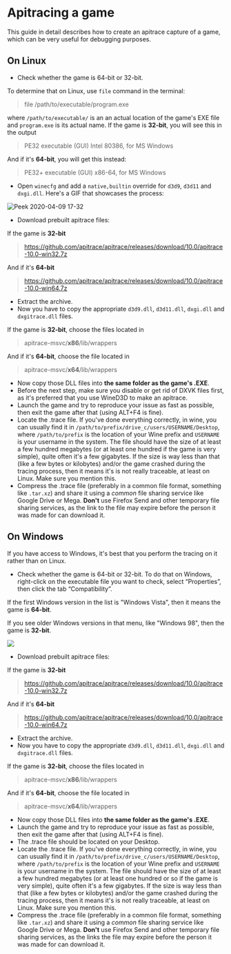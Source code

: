 # Apitracing a game
This guide in detail describes how to create an apitrace capture of a game, which can be very useful for debugging purposes.
## On Linux
* Check whether the game is 64-bit or 32-bit.

To determine that on Linux, use `file` command in the terminal:
> file /path/to/executable/program.exe

where `/path/to/executable/` is an an actual location of the game's EXE file and `program.exe` is its actual name.
If the game is **32-bit**, you will see this in the output
> PE32 executable (GUI) Intel 80386, for MS Windows

And if it's **64-bit**, you will get this instead:
> PE32+ executable (GUI) x86-64, for MS Windows

* Open `winecfg` and add a `native,builtin` override for `d3d9`, `d3d11` and `dxgi.dll`. Here's a GIF that showcases the process:

![Peek 2020-04-09 17-32](https://user-images.githubusercontent.com/10602045/78906537-29951b00-7a88-11ea-8142-3681f1ba8af0.gif)
* Download prebuilt apitrace files:

If the game is **32-bit**
>https://github.com/apitrace/apitrace/releases/download/10.0/apitrace-10.0-win32.7z

And if it's **64-bit**
>https://github.com/apitrace/apitrace/releases/download/10.0/apitrace-10.0-win64.7z

* Extract the archive. 
* Now you have to copy the appropriate `d3d9.dll`, `d3d11.dll`, `dxgi.dll` and `dxgitrace.dll` files.

If the game is **32-bit**, choose the files located in 
>apitrace-msvc/**x86**/lib/wrappers

And if it's **64-bit**, choose the file located in
>apitrace-msvc/**x64**/lib/wrappers
* Now copy those DLL files into **the same folder as the game's .EXE**.
* Before the next step, make sure you disable or get rid of DXVK files first, as it's preferred that you use WineD3D to make an apitrace.
* Launch the game and try to reproduce your issue as fast as possible, then exit the game after that (using ALT+F4 is fine).
* Locate the .trace file. If you've done everything correctly, in wine, you can usually find it in `/path/to/prefix/drive_c/users/USERNAME/Desktop`, where `/path/to/prefix` is the location of your Wine prefix and `USERNAME` is your username in the system.
The file should have the size of at least a few hundred megabytes (or at least one hundred if the game is very simple), quite often it's a few gigabytes.
If the size is way less than that (like a few bytes or kilobytes) and/or the game crashed during the tracing process, then it means it's is not really traceable, at least on Linux. Make sure you mention this.
* Compress the .trace file (preferably in a common file format, something like `.tar.xz`) and share it using a *common* file sharing service like Google Drive or Mega. **Don't** use Firefox Send and other temporary file sharing services, as the link to the file may expire before the person it was made for can download it.

## On Windows
If you have access to Windows, it's best that you perform the tracing on it rather than on Linux.
* Check whether the game is 64-bit or 32-bit. 
To do that on Windows, right-click on the executable file you want to check, select “Properties”, then click the tab “Compatibility”.

If the first Windows version in the list is "Windows Vista", then it means the game is **64-bit**.
 
If you see older Windows versions in that menu, like "Windows 98", then the game is **32-bit**.

![](https://cdn.discordapp.com/attachments/545938151739228191/604369144892358667/compatibility-check.png)
* Download prebuilt apitrace files:

If the game is **32-bit**
>https://github.com/apitrace/apitrace/releases/download/10.0/apitrace-10.0-win32.7z

And if it's **64-bit**
>https://github.com/apitrace/apitrace/releases/download/10.0/apitrace-10.0-win64.7z

* Extract the archive. 
* Now you have to copy the appropriate `d3d9.dll`, `d3d11.dll`, `dxgi.dll` and `dxgitrace.dll` files.

If the game is **32-bit**, choose the files located in 
>apitrace-msvc/**x86**/lib/wrappers

And if it's **64-bit**, choose the file located in
>apitrace-msvc/**x64**/lib/wrappers
* Now copy those DLL files into **the same folder as the game's .EXE**.
* Launch the game and try to reproduce your issue as fast as possible, then exit the game after that (using ALT+F4 is fine).
* The .trace file should be located on your Desktop.
* Locate the .trace file. If you've done everything correctly, in wine, you can usually find it in `/path/to/prefix/drive_c/users/USERNAME/Desktop`, where `/path/to/prefix` is the location of your Wine prefix and `USERNAME` is your username in the system.
The file should have the size of at least a few hundred megabytes (or at least one hundred or so if the game is very simple), quite often it's a few gigabytes.
If the size is way less than that (like a few bytes or kilobytes) and/or the game crashed during the tracing process, then it means it's is not really traceable, at least on Linux. Make sure you mention this.
* Compress the .trace file (preferably in a common file format, something like `.tar.xz`) and share it using a *common* file sharing service like Google Drive or Mega. **Don't** use Firefox Send and other temporary file sharing services, as the links the file may expire before the person it was made for can download it.